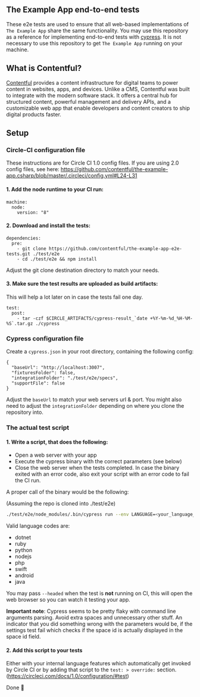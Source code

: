 ## The Example App end-to-end tests

These e2e tests are used to ensure that all web-based implementations of `The Example App` share the same functionality. You may use this repository as a reference for implementing end-to-end tests with [cypress](https://www.cypress.io/). It is not necessary to use this repository to get `The Example App` running on your machine.

## What is Contentful?

[Contentful](https://www.contentful.com) provides a content infrastructure for digital teams to power content in websites, apps, and devices. Unlike a CMS, Contentful was built to integrate with the modern software stack. It offers a central hub for structured content, powerful management and delivery APIs, and a customizable web app that enable developers and content creators to ship digital products faster.

## Setup

### Circle-CI configuration file

These instructions are for Circle CI 1.0 config files. If you are using 2.0 config files, see here: https://github.com/contentful/the-example-app.csharp/blob/master/.circleci/config.yml#L24-L31

#### 1. Add the node runtime to your CI run:

```
machine:
  node:
    version: "8"
```

#### 2. Download and install the tests:

```
dependencies:
  pre:
    - git clone https://github.com/contentful/the-example-app-e2e-tests.git ./test/e2e
    - cd ./test/e2e && npm install
```

Adjust the git clone destination directory to match your needs.

#### 3. Make sure the test results are uploaded as build artifacts:

This will help a lot later on in case the tests fail one day.

```
test:
  post:
    - tar -czf $CIRCLE_ARTIFACTS/cypress-result_`date +%Y-%m-%d_%H-%M-%S`.tar.gz ./cypress
```

### Cypress configuration file

Create a `cypress.json` in your root directory, containing the following config:

```
{
  "baseUrl": "http://localhost:3007",
  "fixturesFolder": false,
  "integrationFolder": "./test/e2e/specs",
  "supportFile": false
}
```

Adjust the `baseUrl` to match your web servers url & port. You might also need to adjust the `integrationFolder` depending on where you clone the repository into.

### The actual test script

#### 1. Write a script, that does the following:

* Open a web server with your app
* Execute the cypress binary with the correct parameters (see below)
* Close the web server when the tests completed. In case the binary exited with an error code, also exit your script with an error code to fail the CI run.

A proper call of the binary would be the following:

(Assuming the repo is cloned into ./test/e2e)

```sh
./test/e2e/node_modules/.bin/cypress run --env LANGUAGE=<your_language_code>,CONTENTFUL_SPACE_ID=<space_id>,CONTENTFUL_DELIVERY_TOKEN=<delivery_token>,CONTENTFUL_PREVIEW_TOKEN=<preview_token>,CONTENTFUL_QA_SPACE_ID=<qa_space_space_id>,CONTENTFUL_QA_DELIVERY_TOKEN=<qa_space_delivery_token>,CONTENTFUL_QA_PREVIEW_TOKEN=<qa_space_preview_token>
```

Valid language codes are:
* dotnet
* ruby
* python
* nodejs
* php
* swift
* android
* java

You may pass `--headed` when the test is **not** running on CI, this will open the web browser so you can watch it testing your app.

**Important note**: Cypress seems to be pretty flaky with command line arguments parsing. Avoid extra spaces and unnecessary other stuff. An indicator that you did something wrong with the parameters would be, if the settings test fail which checks if the space id is actually displayed in the space id field.

#### 2. Add this script to your tests

Either with your internal language features which automatically get invoked by Circle CI or by adding that script to the `test: > override:` section. (https://circleci.com/docs/1.0/configuration/#test)

Done :tada:
